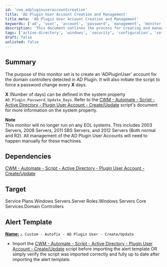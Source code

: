 ```yaml
---
id: 'cwa_adpluginuseraccountcreation'
title: 'AD Plugin User Account Creation and Management'
title_meta: 'AD Plugin User Account Creation and Management'
keywords: ['ad', 'user', 'account', 'password', 'management', 'monitor']
description: 'This document outlines the process for creating and managing an ADPluginUser account for domain controllers detected in the AD Plugin. It details the script initiation for password changes, dependencies, and alert templates, while also addressing the limitations on EOL systems.'
tags: ['active-directory', 'windows', 'security', 'configuration', 'setup']
draft: false
unlisted: false
---
```

## Summary

The purpose of this monitor set is to create an 'ADPluginUser' account for the domain controllers detected in AD Plugin. It will also initiate the script to force a password change every **X** days.

**X** (Number of days) can be defined in the system property `AD_Plugin_Password_Update_Days`. Refer to the [CWM - Automate - Script - Active Directory - Plugin User Account - Create/Update](https://proval.itglue.com/DOC-5078775-11419940) script's document for more information on the system property.

**Note**  
This monitor will no longer run on any EOL systems. This includes 2003 Servers, 2008 Servers, 2011 SBS Servers, and 2012 Servers (Both normal and R2). All management of the AD Plugin User Accounts will need to happen manually for these machines.

## Dependencies

[CWM - Automate - Script - Active Directory - Plugin User Account - Create/Update](https://proval.itglue.com/DOC-5078775-11419940)

## Target

Service Plans.Windows Servers.Server Roles.Windows Servers Core Services.Domain Controllers

## Alert Template

<u>**Name:**</u>  `△ Custom - Autofix - AD Plugin User - Create/Update`

- Import the [CWM - Automate - Script - Active Directory - Plugin User Account - Create/Update](https://proval.itglue.com/DOC-5078775-11419940) script before importing the alert template OR simply verify the script was imported correctly and fully up to date after importing the alert template.

